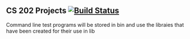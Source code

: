 CS 202 Projects [![Build Status](https://drone.carpoolme.net/api/badges/pdxjohnny/202/status.svg)](https://drone.carpoolme.net/pdxjohnny/202)
---

Command line test programs will be stored in bin and use the libraies that have
been created for their use in lib

